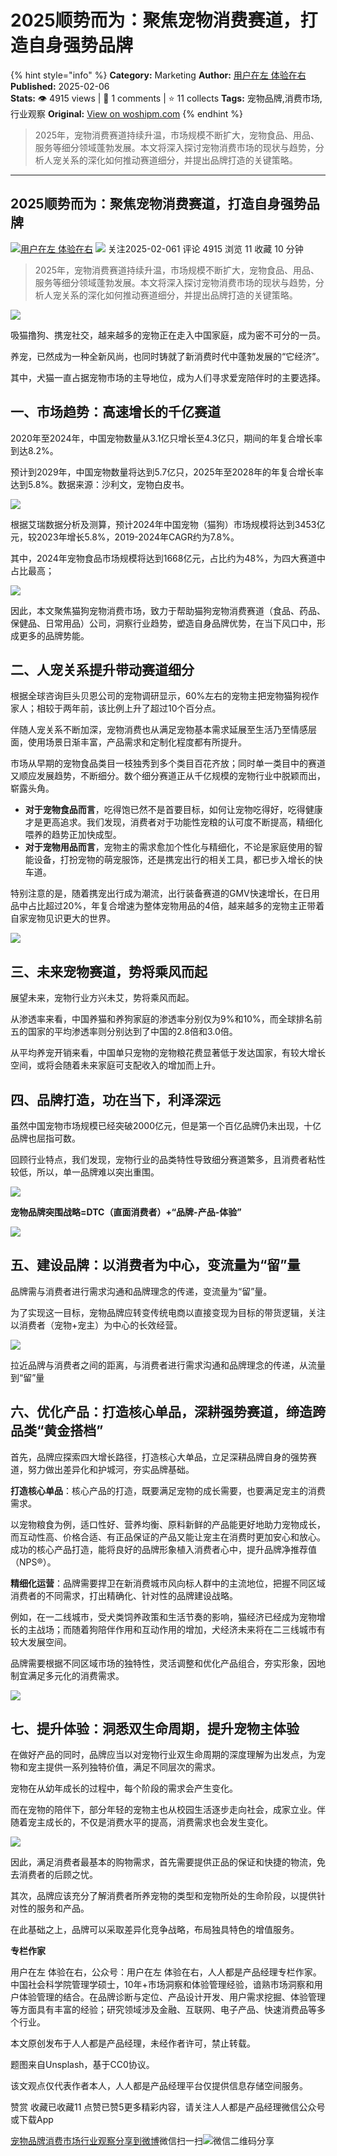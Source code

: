 # 2025顺势而为：聚焦宠物消费赛道，打造自身强势品牌
{% hint style="info" %}
**Category:** Marketing
**Author:** [用户在左 体验在右](https://www.woshipm.com/u/1086155)
**Published:** 2025-02-06  
**Stats:** 👁️ 4915 views | 💬 1 comments | ⭐ 11 collects
**Tags:** 宠物品牌,消费市场,行业观察
**Original:** [View on woshipm.com](https://www.woshipm.com/marketing/6175432.html)
{% endhint %}
> 2025年，宠物消费赛道持续升温，市场规模不断扩大，宠物食品、用品、服务等细分领域蓬勃发展。本文将深入探讨宠物消费市场的现状与趋势，分析人宠关系的深化如何推动赛道细分，并提出品牌打造的关键策略。

---

## 2025顺势而为：聚焦宠物消费赛道，打造自身强势品牌

[![](https://static.woshipm.com/APP_U_202209_20220906110602_3843.jpeg?imageView2/1/w/72/h/72/q/100)](https://www.woshipm.com/u/1086155)[用户在左 体验在右](https://www.woshipm.com/u/1086155) ![](https://static.woshipm.com/tag/1121_1@2x.png) 关注2025-02-061 评论 4915 浏览 11 收藏 10 分钟

> 2025年，宠物消费赛道持续升温，市场规模不断扩大，宠物食品、用品、服务等细分领域蓬勃发展。本文将深入探讨宠物消费市场的现状与趋势，分析人宠关系的深化如何推动赛道细分，并提出品牌打造的关键策略。

![](https://image.woshipm.com/2023/04/13/ca7fa914-d9de-11ed-8fc2-00163e0b5ff3.jpg)

吸猫撸狗、携宠社交，越来越多的宠物正在走入中国家庭，成为密不可分的一员。

养宠，已然成为一种全新风尚，也同时铸就了新消费时代中蓬勃发展的“它经济”。

其中，犬猫一直占据宠物市场的主导地位，成为人们寻求爱宠陪伴时的主要选择。

## 一、市场趋势：高速增长的千亿赛道

2020年至2024年，中国宠物数量从3.1亿只增长至4.3亿只，期间的年复合增长率到达8.2%。

预计到2029年，中国宠物数量将达到5.7亿只，2025年至2028年的年复合增长率达到5.8%。数据来源：沙利文，宠物白皮书。

![](https://image.woshipm.com/wp-files/2025/02/wWL0dD3gLcoKPBvp4fq0.jpg)

根据艾瑞数据分析及测算，预计2024年中国宠物（猫狗）市场规模将达到3453亿元，较2023年增长5.8%，2019-2024年CAGR约为7.8%。

其中，2024年宠物食品市场规模将达到1668亿元，占比约为48%，为四大赛道中占比最高；

![](https://image.woshipm.com/wp-files/2025/02/TFpXMtGKqQldD8TdoQtT.png)

因此，本文聚焦猫狗宠物消费市场，致力于帮助猫狗宠物消费赛道（食品、药品、保健品、日常用品）公司，洞察行业趋势，塑造自身品牌优势，在当下风口中，形成更多的品牌势能。

## 二、人宠关系提升带动赛道细分

根据全球咨询巨头贝恩公司的宠物调研显示，60%左右的宠物主把宠物猫狗视作家人；相较于两年前，该比例上升了超过10个百分点。

伴随人宠关系不断加深，宠物消费也从满足宠物基本需求延展至生活乃至情感层面，使用场景日渐丰富，产品需求和定制化程度都有所提升。

市场从早期的宠物食品类目一枝独秀到多个类目百花齐放；同时单一类目中的赛道又顺应发展趋势，不断细分。数个细分赛道正从千亿规模的宠物行业中脱颖而出，崭露头角。

*   **对于宠物食品而言**，吃得饱已然不是首要目标，如何让宠物吃得好，吃得健康才是更高追求。我们发现，消费者对于功能性宠粮的认可度不断提高，精细化喂养的趋势正加快成型。
*   **对于宠物用品而言**，宠物主的需求愈加个性化与精细化，不论是家庭使用的智能设备，打扮宠物的萌宠服饰，还是携宠出行的相关工具，都已步入增长的快车道。

特别注意的是，随着携宠出行成为潮流，出行装备赛道的GMV快速增长，在日用品中占比超过20%，年复合增速为整体宠物用品的4倍，越来越多的宠物主正带着自家宠物见识更大的世界。

![](https://image.woshipm.com/wp-files/2025/02/nFKwvH85YDKC1u1GtKlb.png)

## 三、未来宠物赛道，势将乘风而起

展望未来，宠物行业方兴未艾，势将乘风而起。

从渗透率来看，中国养猫和养狗家庭的渗透率分别仅为9%和10%，而全球排名前五的国家的平均渗透率则分别达到了中国的2.8倍和3.0倍。

从平均养宠开销来看，中国单只宠物的宠物粮花费显著低于发达国家，有较大增长空间，或将会随着未来家庭可支配收入的增加而上升。

## 四、品牌打造，功在当下，利泽深远

虽然中国宠物市场规模已经突破2000亿元，但是第一个百亿品牌仍未出现，十亿品牌也屈指可数。

回顾行业特点，我们发现，宠物行业的品类特性导致细分赛道繁多，且消费者粘性较低，所以，单一品牌难以突出重围。

![](https://image.woshipm.com/wp-files/2025/02/TeVdLflKtQRHyVPsQKTF.png)

**宠物品牌突围战略=DTC（直面消费者）+“品牌-产品-体验”**

![](https://image.woshipm.com/wp-files/2025/02/kYyjCRZfoST1yYtKkMul.png)

## 五、建设品牌：以消费者为中心，变流量为“留”量

品牌需与消费者进行需求沟通和品牌理念的传递，变流量为“留”量。

为了实现这一目标，宠物品牌应转变传统电商以直接变现为目标的带货逻辑，关注以消费者（宠物+宠主）为中心的长效经营。

![](https://image.woshipm.com/wp-files/2025/02/9Hzso7j3TBidUZFa6l4u.jpg)

拉近品牌与消费者之间的距离，与消费者进行需求沟通和品牌理念的传递，从流量到“留”量

## 六、优化产品：打造核心单品，深耕强势赛道，缔造跨品类“黄金搭档”

首先，品牌应探索四大增长路径，打造核心大单品，立足深耕品牌自身的强势赛道，努力做出差异化和护城河，夯实品牌基础。

**打造核心单品**：核心产品的打造，既要满足宠物的成长需要，也要满足宠主的消费需求。

以宠物粮食为例，适口性好、营养均衡、原料新鲜的产品能更好地助力宠物成长，而互动性高、价格合适、有正品保证的产品又能让宠主在消费时更加安心和放心。成功的核心产品打造，能将良好的品牌形象植入消费者心中，提升品牌净推荐值（NPS®）。

**精细化运营**：品牌需要捍卫在新消费城市风向标人群中的主流地位，把握不同区域消费者的不同需求，打出精确化、针对性的品牌建设战略。

例如，在一二线城市，受犬类饲养政策和生活节奏的影响，猫经济已经成为宠物增长的主战场；而随着狗陪伴作用和互动作用的增加，犬经济未来将在二三线城市有较大发展空间。

品牌需要根据不同区域市场的独特性，灵活调整和优化产品组合，夯实形象，因地制宜满足多元化的消费需求。

![](https://image.woshipm.com/wp-files/2025/02/qcAdNkAohjHWResggoF3.png)

## 七、提升体验：洞悉双生命周期，提升宠物主体验

在做好产品的同时，品牌应当以对宠物行业双生命周期的深度理解为出发点，为宠物和宠主提供一系列独特价值，满足不同层次的需求。

宠物在从幼年成长的过程中，每个阶段的需求会产生变化。

而在宠物的陪伴下，部分年轻的宠物主也从校园生活逐步走向社会，成家立业。伴随着宠主成长的，不仅是消费水平的提高，消费需求也会发生变化。

![](https://image.woshipm.com/wp-files/2025/02/JITRupJCW5lbk4yY0Wmz.png)

因此，满足消费者最基本的购物需求，首先需要提供正品的保证和快捷的物流，免去消费者的后顾之忧。

其次，品牌应该充分了解消费者所养宠物的类型和宠物所处的生命阶段，以提供针对性的服务和产品。

在此基础之上，品牌可以采取差异化竞争战略，布局独具特色的增值服务。

**专栏作家**

用户在左 体验在右，公众号：用户在左 体验在右，人人都是产品经理专栏作家。中国社会科学院管理学硕士，10年+市场洞察和体验管理经验，谙熟市场洞察和用户体验管理的结合。在品牌诊断与定位、产品设计开发、用户需求挖掘、体验管理等方面具有丰富的经验；研究领域涉及金融、互联网、电子产品、快速消费品等多个行业。

本文原创发布于人人都是产品经理，未经作者许可，禁止转载。

题图来自Unsplash，基于CC0协议。

该文观点仅代表作者本人，人人都是产品经理平台仅提供信息存储空间服务。

赞赏 收藏已收藏11 点赞已赞5更多精彩内容，请关注人人都是产品经理微信公众号或下载App

[宠物品牌](https://www.woshipm.com/tag/%e5%ae%a0%e7%89%a9%e5%93%81%e7%89%8c)[消费市场](https://www.woshipm.com/tag/%e6%b6%88%e8%b4%b9%e5%b8%82%e5%9c%ba)[行业观察](https://www.woshipm.com/tag/%e8%a1%8c%e4%b8%9a%e8%a7%82%e5%af%9f)[分享到微博](https://service.weibo.com/share/share.php?appkey=2775287854&title=2025顺势而为：聚焦宠物消费赛道，打造自身强势品牌&url=https://www.woshipm.com/marketing/6175432.html&pic=https://image.woshipm.com/2023/04/13/ca7fa914-d9de-11ed-8fc2-00163e0b5ff3.jpg)微信扫一扫![微信二维码](https://api.pwmqr.com/qrcode/create/?url=https://www.woshipm.com/marketing/6175432.html)分享